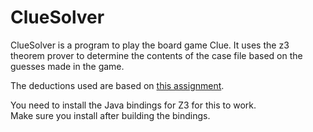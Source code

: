 # ClueSolver
ClueSolver is a program to play the board game Clue.
It uses the z3 theorem prover to determine the contents of the case file based
on the guesses made in the game.  

The deductions used are based on [this assignment](http://cs.gettysburg.edu/~tneller/nsf/clue/).

You need to install the Java bindings for Z3 for this to work.  
Make sure you install after building the bindings.